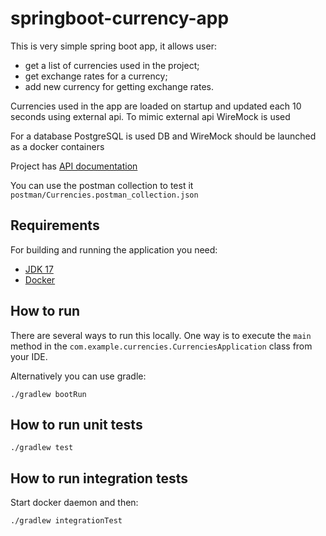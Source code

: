 # springboot-currency-app

This is very simple spring boot app, it allows user:
- get a list of currencies used in the project;
- get exchange rates for a currency;
- add new currency for getting exchange rates.

Currencies used in the app are loaded on startup and updated each 10 seconds using external api.
To mimic external api WireMock is used

For a database PostgreSQL is used
DB and WireMock should be launched as a docker containers 

Project has [API documentation](http://localhost:8080/swagger-ui/index.html)

You can use the postman collection to test it
`postman/Currencies.postman_collection.json`

## Requirements

For building and running the application you need:

- [JDK 17](https://www.oracle.com/java/technologies/javase/jdk17-archive-downloads.html)
- [Docker](https://www.docker.com/)

## How to run

There are several ways to run this locally.
One way is to execute the `main` method in the `com.example.currencies.CurrenciesApplication` class from your IDE.

Alternatively you can use gradle:

```shell
./gradlew bootRun
```

## How to run unit tests

```shell
./gradlew test
```

## How to run integration tests

Start docker daemon and then: 

```shell
./gradlew integrationTest
```
